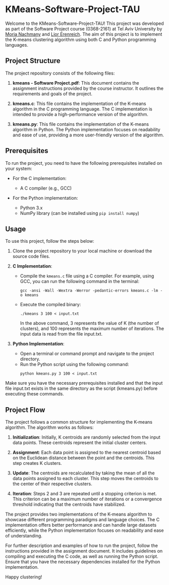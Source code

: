 # KMeans-Software-Project-TAU

Welcome to the KMeans-Software-Project-TAU! This project was developed as part of the Software Project course (0368-2161) at Tel Aviv University by [Moria Nachmany](https://github.com/MoriaNachmany) and [Lior Erenreich](https://github.com/LiorErenreich). The aim of this project is to implement the K-means clustering algorithm using both C and Python programming languages.

## Project Structure

The project repository consists of the following files:

1. **kmeans - Software Project.pdf**: This document contains the assignment instructions provided by the course instructor. It outlines the requirements and goals of the project.

2. **kmeans.c**: This file contains the implementation of the K-means algorithm in the C programming language. The C implementation is intended to provide a high-performance version of the algorithm.

3. **kmeans.py**: This file contains the implementation of the K-means algorithm in Python. The Python implementation focuses on readability and ease of use, providing a more user-friendly version of the algorithm.

## Prerequisites

To run the project, you need to have the following prerequisites installed on your system:

- For the C implementation:
  - A C compiler (e.g., GCC)
  
- For the Python implementation:
  - Python 3.x
  - NumPy library (can be installed using `pip install numpy`)

## Usage

To use this project, follow the steps below:

1. Clone the project repository to your local machine or download the source code files.

2. **C Implementation**:
   - Compile the `kmeans.c` file using a C compiler. For example, using GCC, you can run the following command in the terminal:
     ```
     gcc -ansi -Wall -Wextra -Werror -pedantic-errors kmeans.c -lm -o kmeans
     ```
   - Execute the compiled binary:
     ```
     ./kmeans 3 100 < input.txt
     ```
     In the above command, 3 represents the value of K (the number of clusters), and 100 represents the maximum number of iterations. The input data is read from the file input.txt.

3. **Python Implementation**:
   - Open a terminal or command prompt and navigate to the project directory.
   - Run the Python script using the following command:
     ```
     python kmeans.py 3 100 < input.txt
     ```
Make sure you have the necessary prerequisites installed and that the input file input.txt exists in the same directory as the script (kmeans.py) before executing these commands.


## Project Flow

The project follows a common structure for implementing the K-means algorithm. The algorithm works as follows:

1. **Initialization**: Initially, K centroids are randomly selected from the input data points. These centroids represent the initial cluster centers.

2. **Assignment**: Each data point is assigned to the nearest centroid based on the Euclidean distance between the point and the centroids. This step creates K clusters.

3. **Update**: The centroids are recalculated by taking the mean of all the data points assigned to each cluster. This step moves the centroids to the center of their respective clusters.

4. **Iteration**: Steps 2 and 3 are repeated until a stopping criterion is met. This criterion can be a maximum number of iterations or a convergence threshold indicating that the centroids have stabilized.

The project provides two implementations of the K-means algorithm to showcase different programming paradigms and language choices. The C implementation offers better performance and can handle large datasets efficiently, while the Python implementation focuses on readability and ease of understanding.

For further description and examples of how to run the project, follow the instructions provided in the assignment document. It includes guidelines on compiling and executing the C code, as well as running the Python script. Ensure that you have the necessary dependencies installed for the Python implementation.


Happy clustering!

